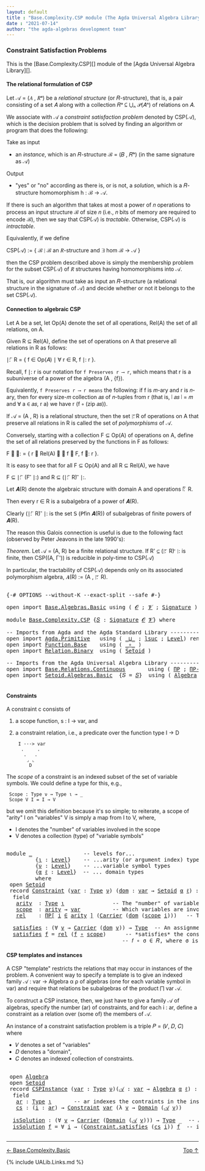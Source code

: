 ```yaml
---
layout: default
title : "Base.Complexity.CSP module (The Agda Universal Algebra Library)"
date : "2021-07-14"
author: "the agda-algebras development team"
---
```


### <a id="constraint-satisfaction-problems">Constraint Satisfaction Problems</a>

This is the [Base.Complexity.CSP][] module of the [Agda Universal Algebra Library][].

#### <a id="the-relational-formulation-of-csp">The relational formulation of CSP</a>

Let 𝒜 = (𝐴 , 𝑅ᵃ) be a *relational structure* (or 𝑅-structure), that is, a pair consisting
of a set 𝐴 along with a collection 𝑅ᵃ ⊆ ⋃ₙ 𝒫(𝐴ⁿ) of relations on 𝐴.

We associate with 𝒜 a *constraint satisfaction problem* denoted by CSP(𝒜), which is the
decision problem that is solved by finding an algorithm or program that does the following:

Take as input

+ an *instance*, which is an 𝑅-structure ℬ = (𝐵 , 𝑅ᵇ) (in the same signature as 𝒜)

Output

+ "yes" or "no" according as there is, or is not, a *solution*, which is a 𝑅-structure
  homomorphism h : ℬ → 𝒜.

If there is such an algorithm that takes at most a power of 𝑛 operations to process an
input structure ℬ of size 𝑛 (i.e., 𝑛 bits of memory are required to encode ℬ), then
we say that CSP(𝒜) is *tractable*.  Otherwise, CSP(𝒜) is *intractable*.

Equivalently, if we define

  CSP(𝒜) := \{ ℬ ∣ ℬ an 𝑅-structure and ∃ hom ℬ → 𝒜 \}

then the CSP problem described above is simply the membership problem for the subset
CSP(𝒜) of 𝑅 structures having homomorphisms into 𝒜.

That is, our algorithm must take as input an 𝑅-structure (a relational structure in the
signature of 𝒜) and decide whether or not it belongs to the set CSP(𝒜).



#### <a id="connection-to-algebraic-csp">Connection to algebraic CSP</a>

Let A be a set, let Op(A) denote the set of all operations, Rel(A) the set of all
relations, on A.

Given R ⊆ Rel(A), define the set of operations on A that preserve all relations
in R as follows:

∣: ⃖ R  =  \{ f ∈ Op(𝐴) ∣ ∀ r ∈ R, f ∣: r \}.

Recall, f ∣: r is our notation for `f Preserves r ⟶ r`, which means that r is a
subuniverse of a power of the algebra (A , {f}).

Equivalently, `f Preserves r ⟶ r means` the following: if f is 𝑚-ary and r is
𝑛-ary, then for every size-𝑚 collection 𝑎𝑠 of 𝑛-tuples from r (that is, ∣ 𝑎𝑠 ∣ = 𝑚
and ∀ a ∈ 𝑎𝑠, r a) we have r (f ∘ (zip 𝑎𝑠)).


If 𝒜 = (A , R) is a relational structure, then the set ∣: ⃖R of operations on A that
preserve all relations in R is called the set of *polymorphisms* of 𝒜.

Conversely, starting with a collection F ⊆ Op(A) of operations on A, define
the set of all relations preserved by the functions in F as follows:

F ⃗ ∣:  =  \{ r ∈ Rel(A) ∣ ∀ f ∈ F, f ∣: r \}.

It is easy to see that for all F ⊆ Op(A) and all R ⊆ Rel(A), we have

  F ⊆  ∣: ⃖ (F ⃗ ∣:)    and    R ⊆ (∣: ⃖ R) ⃗ ∣:.

Let 𝑨(R) denote the algebraic structure with domain A and operations ∣: ⃖ R.

Then every r ∈ R is a subalgebra of a power of 𝑨(R).

Clearly (∣: ⃖ R) ⃗ ∣: is the set 𝖲 (𝖯fin 𝑨(R)) of subalgebras of finite powers of 𝑨(R).

The reason this Galois connection is useful is due to the following fact (observed by
Peter Jeavons in the late 1990's):

*Theorem*. Let 𝒜 = (A, R) be a finite relational structure.
           If R' ⊆ (∣: ⃖ R) ⃗ ∣: is finite, then CSP((A, Γ'))
           is reducible in poly-time to CSP(𝒜)

In particular, the tractability of CSP(𝒜) depends only on its associated polymorphism
algebra, 𝑨(R) := (A , ∣: ⃖ R).

<pre class="Agda">

<a id="3385" class="Symbol">{-#</a> <a id="3389" class="Keyword">OPTIONS</a> <a id="3397" class="Pragma">--without-K</a> <a id="3409" class="Pragma">--exact-split</a> <a id="3423" class="Pragma">--safe</a> <a id="3430" class="Symbol">#-}</a>

<a id="3435" class="Keyword">open</a> <a id="3440" class="Keyword">import</a> <a id="3447" href="Base.Algebras.Basic.html" class="Module">Base.Algebras.Basic</a> <a id="3467" class="Keyword">using</a> <a id="3473" class="Symbol">(</a> <a id="3475" href="Base.Algebras.Basic.html#1160" class="Generalizable">𝓞</a> <a id="3477" class="Symbol">;</a> <a id="3479" href="Base.Algebras.Basic.html#1162" class="Generalizable">𝓥</a> <a id="3481" class="Symbol">;</a> <a id="3483" href="Base.Algebras.Basic.html#3888" class="Function">Signature</a> <a id="3493" class="Symbol">)</a>

<a id="3496" class="Keyword">module</a> <a id="3503" href="Base.Complexity.CSP.html" class="Module">Base.Complexity.CSP</a> <a id="3523" class="Symbol">{</a><a id="3524" href="Base.Complexity.CSP.html#3524" class="Bound">𝑆</a> <a id="3526" class="Symbol">:</a> <a id="3528" href="Base.Algebras.Basic.html#3888" class="Function">Signature</a> <a id="3538" href="Base.Algebras.Basic.html#1160" class="Generalizable">𝓞</a> <a id="3540" href="Base.Algebras.Basic.html#1162" class="Generalizable">𝓥</a><a id="3541" class="Symbol">}</a> <a id="3543" class="Keyword">where</a>

<a id="3550" class="Comment">-- Imports from Agda and the Agda Standard Library ------------------------------</a>
<a id="3632" class="Keyword">open</a> <a id="3637" class="Keyword">import</a> <a id="3644" href="Agda.Primitive.html" class="Module">Agda.Primitive</a>   <a id="3661" class="Keyword">using</a> <a id="3667" class="Symbol">(</a> <a id="3669" href="Agda.Primitive.html#810" class="Primitive Operator">_⊔_</a> <a id="3673" class="Symbol">;</a> <a id="3675" href="Agda.Primitive.html#780" class="Primitive">lsuc</a> <a id="3680" class="Symbol">;</a> <a id="3682" href="Agda.Primitive.html#597" class="Postulate">Level</a><a id="3687" class="Symbol">)</a> <a id="3689" class="Keyword">renaming</a> <a id="3698" class="Symbol">(</a> <a id="3700" href="Agda.Primitive.html#326" class="Primitive">Set</a> <a id="3704" class="Symbol">to</a> <a id="3707" class="Primitive">Type</a> <a id="3712" class="Symbol">)</a>
<a id="3714" class="Keyword">open</a> <a id="3719" class="Keyword">import</a> <a id="3726" href="Function.Base.html" class="Module">Function.Base</a>    <a id="3743" class="Keyword">using</a> <a id="3749" class="Symbol">(</a> <a id="3751" href="Function.Base.html#1031" class="Function Operator">_∘_</a> <a id="3755" class="Symbol">)</a>
<a id="3757" class="Keyword">open</a> <a id="3762" class="Keyword">import</a> <a id="3769" href="Relation.Binary.html" class="Module">Relation.Binary</a>  <a id="3786" class="Keyword">using</a> <a id="3792" class="Symbol">(</a> <a id="3794" href="Relation.Binary.Bundles.html#1009" class="Record">Setoid</a> <a id="3801" class="Symbol">)</a>

<a id="3804" class="Comment">-- Imports from the Agda Universal Algebra Library ------------------------------</a>
<a id="3886" class="Keyword">open</a> <a id="3891" class="Keyword">import</a> <a id="3898" href="Base.Relations.Continuous.html" class="Module">Base.Relations.Continuous</a>       <a id="3930" class="Keyword">using</a> <a id="3936" class="Symbol">(</a> <a id="3938" href="Base.Relations.Continuous.html#4261" class="Function">ΠΡ</a> <a id="3941" class="Symbol">;</a> <a id="3943" href="Base.Relations.Continuous.html#4369" class="Function">ΠΡ-syntax</a> <a id="3953" class="Symbol">)</a>
<a id="3955" class="Keyword">open</a> <a id="3960" class="Keyword">import</a> <a id="3967" href="Setoid.Algebras.Basic.html" class="Module">Setoid.Algebras.Basic</a>  <a id="3990" class="Symbol">{</a><a id="3991" class="Argument">𝑆</a> <a id="3993" class="Symbol">=</a> <a id="3995" href="Base.Complexity.CSP.html#3524" class="Bound">𝑆</a><a id="3996" class="Symbol">}</a>  <a id="3999" class="Keyword">using</a> <a id="4005" class="Symbol">(</a> <a id="4007" href="Setoid.Algebras.Basic.html#2890" class="Record">Algebra</a> <a id="4015" class="Symbol">)</a>

</pre>

#### <a id="constraints">Constraints</a>

A constraint c consists of

1. a scope function,  s : I → var, and

2. a constraint relation, i.e., a predicate over the function type I → D

        I ···> var
         .     .
          .   .
           ⌟ ⌞
            D

The *scope* of a constraint is an indexed subset of the set of variable symbols.
We could define a type for this, e.g.,

```
 Scope : Type ν → Type ι → _
 Scope V I = I → V
```

but we omit this definition because it's so simple; to reiterate,
a scope of "arity" I on "variables" V is simply a map from I to V,
where,

* I denotes the "number" of variables involved in the scope
* V denotes a collection (type) of "variable symbols"

<pre class="Agda">

<a id="4744" class="Keyword">module</a> <a id="4751" href="Base.Complexity.CSP.html#4751" class="Module">_</a>                <a id="4768" class="Comment">-- levels for...</a>
         <a id="4794" class="Symbol">{</a><a id="4795" href="Base.Complexity.CSP.html#4795" class="Bound">ι</a> <a id="4797" class="Symbol">:</a> <a id="4799" href="Agda.Primitive.html#597" class="Postulate">Level</a><a id="4804" class="Symbol">}</a>    <a id="4809" class="Comment">-- ...arity (or argument index) types</a>
         <a id="4856" class="Symbol">{</a><a id="4857" href="Base.Complexity.CSP.html#4857" class="Bound">ν</a> <a id="4859" class="Symbol">:</a> <a id="4861" href="Agda.Primitive.html#597" class="Postulate">Level</a><a id="4866" class="Symbol">}</a>    <a id="4871" class="Comment">-- ...variable symbol types</a>
         <a id="4908" class="Symbol">{</a><a id="4909" href="Base.Complexity.CSP.html#4909" class="Bound">α</a> <a id="4911" href="Base.Complexity.CSP.html#4911" class="Bound">ℓ</a> <a id="4913" class="Symbol">:</a> <a id="4915" href="Agda.Primitive.html#597" class="Postulate">Level</a><a id="4920" class="Symbol">}</a>  <a id="4923" class="Comment">-- ... domain types</a>
         <a id="4952" class="Keyword">where</a>
 <a id="4959" class="Keyword">open</a> <a id="4964" href="Relation.Binary.Bundles.html#1009" class="Module">Setoid</a>
 <a id="4972" class="Keyword">record</a> <a id="4979" href="Base.Complexity.CSP.html#4979" class="Record">Constraint</a> <a id="4990" class="Symbol">(</a><a id="4991" href="Base.Complexity.CSP.html#4991" class="Bound">var</a> <a id="4995" class="Symbol">:</a> <a id="4997" href="Base.Complexity.CSP.html#3707" class="Primitive">Type</a> <a id="5002" href="Base.Complexity.CSP.html#4857" class="Bound">ν</a><a id="5003" class="Symbol">)</a> <a id="5005" class="Symbol">(</a><a id="5006" href="Base.Complexity.CSP.html#5006" class="Bound">dom</a> <a id="5010" class="Symbol">:</a> <a id="5012" href="Base.Complexity.CSP.html#4991" class="Bound">var</a> <a id="5016" class="Symbol">→</a> <a id="5018" href="Relation.Binary.Bundles.html#1009" class="Record">Setoid</a> <a id="5025" href="Base.Complexity.CSP.html#4909" class="Bound">α</a> <a id="5027" href="Base.Complexity.CSP.html#4911" class="Bound">ℓ</a><a id="5028" class="Symbol">)</a> <a id="5030" class="Symbol">:</a> <a id="5032" href="Base.Complexity.CSP.html#3707" class="Primitive">Type</a> <a id="5037" class="Symbol">(</a><a id="5038" href="Base.Complexity.CSP.html#4857" class="Bound">ν</a> <a id="5040" href="Agda.Primitive.html#810" class="Primitive Operator">⊔</a> <a id="5042" href="Base.Complexity.CSP.html#4909" class="Bound">α</a> <a id="5044" href="Agda.Primitive.html#810" class="Primitive Operator">⊔</a> <a id="5046" href="Agda.Primitive.html#780" class="Primitive">lsuc</a> <a id="5051" href="Base.Complexity.CSP.html#4795" class="Bound">ι</a><a id="5052" class="Symbol">)</a> <a id="5054" class="Keyword">where</a>
  <a id="5062" class="Keyword">field</a>
   <a id="5071" href="Base.Complexity.CSP.html#5071" class="Field">arity</a>  <a id="5078" class="Symbol">:</a> <a id="5080" href="Base.Complexity.CSP.html#3707" class="Primitive">Type</a> <a id="5085" href="Base.Complexity.CSP.html#4795" class="Bound">ι</a>               <a id="5101" class="Comment">-- The &quot;number&quot; of variables involved in the constraint.</a>
   <a id="5161" href="Base.Complexity.CSP.html#5161" class="Field">scope</a>  <a id="5168" class="Symbol">:</a> <a id="5170" href="Base.Complexity.CSP.html#5071" class="Field">arity</a> <a id="5176" class="Symbol">→</a> <a id="5178" href="Base.Complexity.CSP.html#4991" class="Bound">var</a>          <a id="5191" class="Comment">-- Which variables are involved in the constraint.</a>
   <a id="5245" href="Base.Complexity.CSP.html#5245" class="Field">rel</a>    <a id="5252" class="Symbol">:</a> <a id="5254" href="Base.Relations.Continuous.html#4369" class="Function">ΠΡ[</a> <a id="5258" href="Base.Complexity.CSP.html#5258" class="Bound">i</a> <a id="5260" href="Base.Relations.Continuous.html#4369" class="Function">∈</a> <a id="5262" href="Base.Complexity.CSP.html#5071" class="Field">arity</a> <a id="5268" href="Base.Relations.Continuous.html#4369" class="Function">]</a> <a id="5270" class="Symbol">(</a><a id="5271" href="Relation.Binary.Bundles.html#1072" class="Field">Carrier</a> <a id="5279" class="Symbol">(</a><a id="5280" href="Base.Complexity.CSP.html#5006" class="Bound">dom</a> <a id="5284" class="Symbol">(</a><a id="5285" href="Base.Complexity.CSP.html#5161" class="Field">scope</a> <a id="5291" href="Base.Complexity.CSP.html#5258" class="Bound">i</a><a id="5292" class="Symbol">)))</a>   <a id="5298" class="Comment">-- The constraint relation.</a>

  <a id="5329" href="Base.Complexity.CSP.html#5329" class="Function">satisfies</a> <a id="5339" class="Symbol">:</a> <a id="5341" class="Symbol">(∀</a> <a id="5344" href="Base.Complexity.CSP.html#5344" class="Bound">v</a> <a id="5346" class="Symbol">→</a> <a id="5348" href="Relation.Binary.Bundles.html#1072" class="Field">Carrier</a> <a id="5356" class="Symbol">(</a><a id="5357" href="Base.Complexity.CSP.html#5006" class="Bound">dom</a> <a id="5361" href="Base.Complexity.CSP.html#5344" class="Bound">v</a><a id="5362" class="Symbol">))</a> <a id="5365" class="Symbol">→</a> <a id="5367" href="Base.Complexity.CSP.html#3707" class="Primitive">Type</a>  <a id="5373" class="Comment">-- An assignment 𝑓 : var → dom of values to variables</a>
  <a id="5429" href="Base.Complexity.CSP.html#5329" class="Function">satisfies</a> <a id="5439" href="Base.Complexity.CSP.html#5439" class="Bound">f</a> <a id="5441" class="Symbol">=</a> <a id="5443" href="Base.Complexity.CSP.html#5245" class="Field">rel</a> <a id="5447" class="Symbol">(</a><a id="5448" href="Base.Complexity.CSP.html#5439" class="Bound">f</a> <a id="5450" href="Function.Base.html#1031" class="Function Operator">∘</a> <a id="5452" href="Base.Complexity.CSP.html#5161" class="Field">scope</a><a id="5457" class="Symbol">)</a>      <a id="5464" class="Comment">-- *satisfies* the constraint 𝐶 = (σ , 𝑅) provided</a>
                                    <a id="5551" class="Comment">-- 𝑓 ∘ σ ∈ 𝑅, where σ is the scope of the constraint.</a>
</pre>


#### <a id="csp-templates-and-instances">CSP templates and instances</a>

A CSP "template" restricts the relations that may occur in instances of the problem.
A convenient way to specify a template is to give an indexed family
𝒜 : var → Algebra α ρ of algebras (one for each variable symbol in var)
and require that relations be subalgebras of the product ⨅ var 𝒜.

To construct a CSP instance, then, we just have to give a family 𝒜 of algebras, specify
the number (ar) of constraints, and for each i : ar, define a constraint as a relation
over (some of) the members of 𝒜.

An instance of a constraint satisfaction problem is a triple 𝑃 = (𝑉, 𝐷, 𝐶) where

* 𝑉 denotes a set of "variables"
* 𝐷 denotes a "domain",
* 𝐶 denotes an indexed collection of constraints.

<pre class="Agda">

 <a id="6398" class="Keyword">open</a> <a id="6403" href="Setoid.Algebras.Basic.html#2890" class="Module">Algebra</a>
 <a id="6412" class="Keyword">open</a> <a id="6417" href="Relation.Binary.Bundles.html#1009" class="Module">Setoid</a>
 <a id="6425" class="Keyword">record</a> <a id="6432" href="Base.Complexity.CSP.html#6432" class="Record">CSPInstance</a> <a id="6444" class="Symbol">(</a><a id="6445" href="Base.Complexity.CSP.html#6445" class="Bound">var</a> <a id="6449" class="Symbol">:</a> <a id="6451" href="Base.Complexity.CSP.html#3707" class="Primitive">Type</a> <a id="6456" href="Base.Complexity.CSP.html#4857" class="Bound">ν</a><a id="6457" class="Symbol">)(</a><a id="6459" href="Base.Complexity.CSP.html#6459" class="Bound">𝒜</a> <a id="6461" class="Symbol">:</a> <a id="6463" href="Base.Complexity.CSP.html#6445" class="Bound">var</a> <a id="6467" class="Symbol">→</a> <a id="6469" href="Setoid.Algebras.Basic.html#2890" class="Record">Algebra</a> <a id="6477" href="Base.Complexity.CSP.html#4909" class="Bound">α</a> <a id="6479" href="Base.Complexity.CSP.html#4911" class="Bound">ℓ</a><a id="6480" class="Symbol">)</a> <a id="6482" class="Symbol">:</a> <a id="6484" href="Base.Complexity.CSP.html#3707" class="Primitive">Type</a> <a id="6489" class="Symbol">(</a><a id="6490" href="Base.Complexity.CSP.html#4857" class="Bound">ν</a> <a id="6492" href="Agda.Primitive.html#810" class="Primitive Operator">⊔</a> <a id="6494" href="Base.Complexity.CSP.html#4909" class="Bound">α</a> <a id="6496" href="Agda.Primitive.html#810" class="Primitive Operator">⊔</a> <a id="6498" href="Agda.Primitive.html#780" class="Primitive">lsuc</a> <a id="6503" href="Base.Complexity.CSP.html#4795" class="Bound">ι</a><a id="6504" class="Symbol">)</a> <a id="6506" class="Keyword">where</a>
  <a id="6514" class="Keyword">field</a>
   <a id="6523" href="Base.Complexity.CSP.html#6523" class="Field">ar</a> <a id="6526" class="Symbol">:</a> <a id="6528" href="Base.Complexity.CSP.html#3707" class="Primitive">Type</a> <a id="6533" href="Base.Complexity.CSP.html#4795" class="Bound">ι</a>       <a id="6541" class="Comment">-- ar indexes the contraints in the instance</a>
   <a id="6589" href="Base.Complexity.CSP.html#6589" class="Field">cs</a> <a id="6592" class="Symbol">:</a> <a id="6594" class="Symbol">(</a><a id="6595" href="Base.Complexity.CSP.html#6595" class="Bound">i</a> <a id="6597" class="Symbol">:</a> <a id="6599" href="Base.Complexity.CSP.html#6523" class="Field">ar</a><a id="6601" class="Symbol">)</a> <a id="6603" class="Symbol">→</a> <a id="6605" href="Base.Complexity.CSP.html#4979" class="Record">Constraint</a> <a id="6616" href="Base.Complexity.CSP.html#6445" class="Bound">var</a> <a id="6620" class="Symbol">(λ</a> <a id="6623" href="Base.Complexity.CSP.html#6623" class="Bound">v</a> <a id="6625" class="Symbol">→</a> <a id="6627" href="Setoid.Algebras.Basic.html#2947" class="Field">Domain</a> <a id="6634" class="Symbol">(</a><a id="6635" href="Base.Complexity.CSP.html#6459" class="Bound">𝒜</a> <a id="6637" href="Base.Complexity.CSP.html#6623" class="Bound">v</a><a id="6638" class="Symbol">))</a>

  <a id="6644" href="Base.Complexity.CSP.html#6644" class="Function">isSolution</a> <a id="6655" class="Symbol">:</a> <a id="6657" class="Symbol">(∀</a> <a id="6660" href="Base.Complexity.CSP.html#6660" class="Bound">v</a> <a id="6662" class="Symbol">→</a> <a id="6664" href="Relation.Binary.Bundles.html#1072" class="Field">Carrier</a> <a id="6672" class="Symbol">(</a><a id="6673" href="Setoid.Algebras.Basic.html#2947" class="Field">Domain</a> <a id="6680" class="Symbol">(</a><a id="6681" href="Base.Complexity.CSP.html#6459" class="Bound">𝒜</a> <a id="6683" href="Base.Complexity.CSP.html#6660" class="Bound">v</a><a id="6684" class="Symbol">)))</a> <a id="6688" class="Symbol">→</a> <a id="6690" href="Base.Complexity.CSP.html#3707" class="Primitive">Type</a> <a id="6695" class="Symbol">_</a>  <a id="6698" class="Comment">-- An assignment *solves* the instance</a>
  <a id="6739" href="Base.Complexity.CSP.html#6644" class="Function">isSolution</a> <a id="6750" href="Base.Complexity.CSP.html#6750" class="Bound">f</a> <a id="6752" class="Symbol">=</a> <a id="6754" class="Symbol">∀</a> <a id="6756" href="Base.Complexity.CSP.html#6756" class="Bound">i</a> <a id="6758" class="Symbol">→</a> <a id="6760" class="Symbol">(</a><a id="6761" href="Base.Complexity.CSP.html#5329" class="Function">Constraint.satisfies</a> <a id="6782" class="Symbol">(</a><a id="6783" href="Base.Complexity.CSP.html#6589" class="Field">cs</a> <a id="6786" href="Base.Complexity.CSP.html#6756" class="Bound">i</a><a id="6787" class="Symbol">))</a> <a id="6790" href="Base.Complexity.CSP.html#6750" class="Bound">f</a>  <a id="6793" class="Comment">-- if it satisfies all the constraints.</a>

</pre>

--------------------------------

<span>[← Base.Complexity.Basic](Base.Complexity.Basic.html)</span>
<span style="float:right;">[Top ↑](index.html)</span>

{% include UALib.Links.md %}
